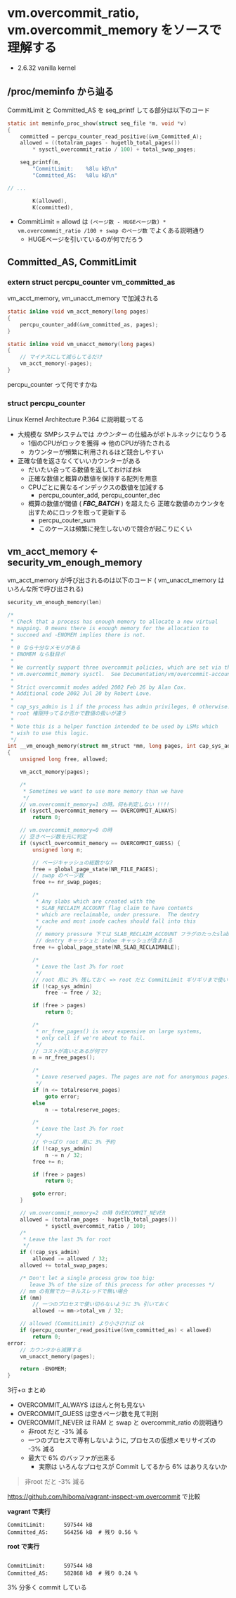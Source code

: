 # vm.overcommit_ratio, vm.overcommit_memory をソースで理解する

 * 2.6.32 vanilla kernel

## /proc/meminfo から辿る

CommitLimit と Committed_AS を seq_printf してる部分は以下のコード

```c
static int meminfo_proc_show(struct seq_file *m, void *v)
{
	committed = percpu_counter_read_positive(&vm_Committed_A);
	allowed = ((totalram_pages - hugetlb_total_pages())
		* sysctl_overcommit_ratio / 100) + total_swap_pages;

	seq_printf(m,
        "CommitLimit:    %8lu kB\n"
		"Committed_AS:   %8lu kB\n"

// ...

		K(allowed),
		K(committed),
```

 * CommitLimit = allowd は `(ページ数 - HUGEページ数) * vm.overcommmit_ratio /100 + swap のページ数` でよくある説明通り
   * HUGEページを引いているのが何でだろう

## Committed_AS, CommitLimit

### extern struct percpu_counter vm_committed_as
 
vm_acct_memory, vm_unacct_memory で加減される

```c
static inline void vm_acct_memory(long pages)
{
	percpu_counter_add(&vm_committed_as, pages);
}
```

```c
static inline void vm_unacct_memory(long pages)
{
    // マイナスにして減らしてるだけ
	vm_acct_memory(-pages);
}
```

percpu_counter って何ですかね

### struct percpu_counter

Linux Kernel Architecture P.364 に説明載ってる

 * 大規模な SMPシステムでは _カウンター_ の仕組みがボトルネックになりうる
   * 1個のCPUがロックを獲得 => 他のCPUが待たされる
   * カウンターが頻繁に利用されるほど競合しやすい
 * 正確な値を返さなくていいカウンターがある
   * だいたい合ってる数値を返しておけばおk
   * 正確な数値と概算の数値を保持する配列を用意
   * CPUごとに異なるインデックスの数値を加減する
     * percpu_counter_add, percpu_counter_dec
   * 概算の数値が閾値 ( ***FBC_BATCH*** ) を超えたら 正確な数値のカウンタを出すためにロックを取って更新する
     * percpu_couter_sum
     * このケースは頻繁に発生しないので競合が起こりにくい

## vm_acct_memory <- security_vm_enough_memory

vm_acct_memory が呼び出されるのは以下のコード ( vm_unacct_memory はいろんな所で呼び出される)

```c
security_vm_enough_memory(len)

/*
 * Check that a process has enough memory to allocate a new virtual
 * mapping. 0 means there is enough memory for the allocation to
 * succeed and -ENOMEM implies there is not.
 * 
 * 0 なら十分なメモリがある
 * ENOMEM なら駄目ポ
 * 
 * We currently support three overcommit policies, which are set via the
 * vm.overcommit_memory sysctl.  See Documentation/vm/overcommit-accounting
 *
 * Strict overcommit modes added 2002 Feb 26 by Alan Cox.
 * Additional code 2002 Jul 20 by Robert Love.
 *
 * cap_sys_admin is 1 if the process has admin privileges, 0 otherwise.
 * root 権限持ってるか否かで数値の扱いが違う
 *
 * Note this is a helper function intended to be used by LSMs which
 * wish to use this logic.
 */
int __vm_enough_memory(struct mm_struct *mm, long pages, int cap_sys_admin)
{
	unsigned long free, allowed;

	vm_acct_memory(pages);

	/*
	 * Sometimes we want to use more memory than we have
	 */
    // vm.overcommit_memory=1 の時。何も判定しない !!!!
	if (sysctl_overcommit_memory == OVERCOMMIT_ALWAYS)
		return 0;

    // vm.overcommit_memory=0 の時
    // 空きページ数を元に判定
	if (sysctl_overcommit_memory == OVERCOMMIT_GUESS) {
		unsigned long n;

        // ページキャッシュの総数かな?
		free = global_page_state(NR_FILE_PAGES);
        // swap のページ数
		free += nr_swap_pages;

		/*
		 * Any slabs which are created with the
		 * SLAB_RECLAIM_ACCOUNT flag claim to have contents
		 * which are reclaimable, under pressure.  The dentry
		 * cache and most inode caches should fall into this
		 */
         // memory pressure 下では SLAB_RECLAIM_ACCOUNT フラグのたったslabキャッシュを再利用可
         // dentry キャッシュと indoe キャッシュが含まれる
		free += global_page_state(NR_SLAB_RECLAIMABLE);

		/*
		 * Leave the last 3% for root
		 */
        // root 用に 3% 残しておく => root だと CommitLimit ギリギリまで使いうる
		if (!cap_sys_admin)
			free -= free / 32;

		if (free > pages)
			return 0;

		/*
		 * nr_free_pages() is very expensive on large systems,
		 * only call if we're about to fail.
		 */
        // コストが高いとあるが何で?
		n = nr_free_pages();

		/*
		 * Leave reserved pages. The pages are not for anonymous pages.
		 */
		if (n <= totalreserve_pages)
			goto error;
		else
			n -= totalreserve_pages;

		/*
		 * Leave the last 3% for root
		 */
        // やっぱり root 用に 3% 予約
		if (!cap_sys_admin)
			n -= n / 32;
		free += n;

		if (free > pages)
			return 0;

		goto error;
	}

    // vm.overcommit_memory=2 の時 OVERCOMMIT_NEVER
	allowed = (totalram_pages - hugetlb_total_pages())
	       	* sysctl_overcommit_ratio / 100;
	/*
	 * Leave the last 3% for root
	 */
	if (!cap_sys_admin)
		allowed -= allowed / 32;
	allowed += total_swap_pages;

	/* Don't let a single process grow too big:
	   leave 3% of the size of this process for other processes */
    // mm の有無でカーネルスレッドで無い場合 
	if (mm)
        // 一つのプロセスで使い切らないように 3% 引いておく
		allowed -= mm->total_vm / 32;

    // allowed (CommitLimit) より小さければ ok 
	if (percpu_counter_read_positive(&vm_committed_as) < allowed)
		return 0;
error:
    // カウンタから減算する
	vm_unacct_memory(pages);

	return -ENOMEM;
}
```

3行+α まとめ

 * OVERCOMMIT_ALWAYS はほんと何も見ない
 * OVERCOMMIT_GUESS は空きページ数を見て判別
 * OVERCOMMIT_NEVER は RAM と swap と overcommit_ratio の説明通り
   * 非root だと -3% 減る
   * 一つのプロセスで専有しないように, プロセスの仮想メモリサイズの -3% 減る
   * 最大で 6% のバッファが出来る
     * 実際は いろんなプロセスが Commit してるから 6% はありえないか

> 非root だと -3% 減る

https://github.com/hiboma/vagrant-inspect-vm.overcommit で比較

__vagrant で実行__

```
CommitLimit:      597544 kB
Committed_AS:     564256 kB  # 残り 0.56 %
```

__root で実行__

```

CommitLimit:      597544 kB
Committed_AS:     582868 kB  # 残り 0.24 %
```

3% 分多く commit している

